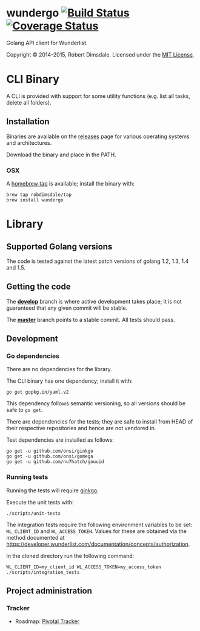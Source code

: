 wundergo [![Build Status](https://travis-ci.org/robdimsdale/wundergo.svg?branch=master)](https://travis-ci.org/robdimsdale/wundergo) [![Coverage Status](https://img.shields.io/coveralls/robdimsdale/wundergo.svg)](https://coveralls.io/r/robdimsdale/wundergo?branch=master)
========

Golang API client for Wunderlist.

Copyright © 2014-2015, Robert Dimsdale. Licensed under the [MIT License](https://github.com/robdimsdale/wundergo/blob/master/LICENSE).

# CLI Binary

A CLI is provided with support for some utility functions (e.g. list all tasks, delete all folders).

## Installation

Binaries are available on the [releases](https://github.com/robdimsdale/wundergo/releases) page for various operating systems and architectures.

Download the binary and place in the PATH.

### OSX

A [homebrew tap](https://github.com/robdimsdale/homebrew-tap) is available; install the binary with:

```
brew tap robdimsdale/tap
brew install wundergo
```

# Library


## Supported Golang versions

The code is tested against the latest patch versions of golang 1.2, 1.3, 1.4 and 1.5.

## Getting the code

The [**develop**](https://github.com/robdimsdale/wundergo/tree/develop) branch is where active development takes place; it is not guaranteed that any given commit will be stable.

The [**master**](https://github.com/robdimsdale/wundergo/tree/master) branch points to a stable commit. All tests should pass.

## Development

### Go dependencies

There are no dependencies for the library.

The CLI binary has one dependency; install it with:

```
go get gopkg.in/yaml.v2
```

This dependency follows semantic versioning, so all versions should be safe to `go get`.

There are dependencies for the tests; they are safe to install from HEAD of
their respective repositories and hence are not vendored in.

Test dependencies are installed as follows:

```
go get -u github.com/onsi/ginkgo
go get -u github.com/onsi/gomega
go get -u github.com/nu7hatch/gouuid
```

### Running tests

Running the tests will require [ginkgo](http://onsi.github.io/ginkgo/).

Execute the unit tests with:

```
./scripts/unit-tests
```

The integration tests require the following environment variables to be set:
`WL_CLIENT_ID` and `WL_ACCESS_TOKEN`. Values for these are obtained via the method documented at https://developer.wunderlist.com/documentation/concepts/authorization.

In the cloned directory run the following command:

```
WL_CLIENT_ID=my_client_id WL_ACCESS_TOKEN=my_access_token ./scripts/integration_tests
```
## Project administration

### Tracker

- Roadmap: [Pivotal Tracker](https://www.pivotaltracker.com/n/projects/1235310)
